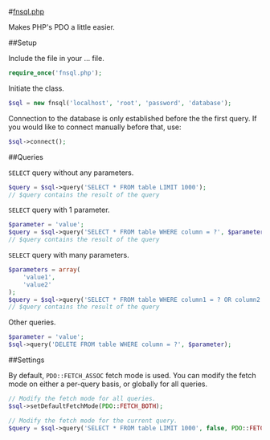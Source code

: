 #[fnsql.php][0]

Makes PHP's PDO a little easier.

##Setup

Include the file in your ... file.

```php
require_once('fnsql.php');
```

Initiate the class.

```php
$sql = new fnsql('localhost', 'root', 'password', 'database');
```

Connection to the database is only established before the the first query. If you would like to connect manually before that, use:

```php
$sql->connect();
```

##Queries

`SELECT` query without any parameters.

```php
$query = $sql->query('SELECT * FROM table LIMIT 1000');
// $query contains the result of the query
```

`SELECT` query with 1 parameter.

```php
$parameter = 'value';
$query = $sql->query('SELECT * FROM table WHERE column = ?', $parameter);
// $query contains the result of the query
```

`SELECT` query with many parameters.

```php
$parameters = array(
    'value1',
    'value2'
);
$query = $sql->query('SELECT * FROM table WHERE column1 = ? OR column2 = ?', $parameters);
// $query contains the result of the query
```

Other queries.

```php
$parameter = 'value';
$sql->query('DELETE FROM table WHERE column = ?', $parameter);
```

##Settings

By default, `PDO::FETCH_ASSOC` fetch mode is used. You can modify the fetch mode on either a per-query basis, or globally for all queries.

```php
// Modify the fetch mode for all queries.
$sql->setDefaultFetchMode(PDO::FETCH_BOTH);

// Modify the fetch mode for the current query.
$query = $sql->query('SELECT * FROM table LIMIT 1000', false, PDO::FETCH_BOTH);
```

[0]: https://raw.github.com/fncombo/fnsql.php/master/fnsql.php
